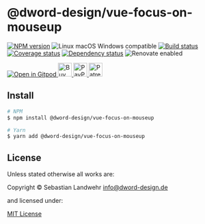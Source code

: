 <!-- TITLE/ -->
# @dword-design/vue-focus-on-mouseup
<!-- /TITLE -->

<!-- BADGES/ -->
[![NPM version](https://img.shields.io/npm/v/@dword-design/vue-focus-on-mouseup.svg)](https://npmjs.org/package/@dword-design/vue-focus-on-mouseup)
![Linux macOS Windows compatible](https://img.shields.io/badge/os-linux%20%7C%C2%A0macos%20%7C%C2%A0windows-blue)
[![Build status](https://github.com/dword-design/vue-focus-on-mouseup/workflows/build/badge.svg)](https://github.com/dword-design/vue-focus-on-mouseup/actions)
[![Coverage status](https://img.shields.io/coveralls/dword-design/vue-focus-on-mouseup)](https://coveralls.io/github/dword-design/vue-focus-on-mouseup)
[![Dependency status](https://img.shields.io/david/dword-design/vue-focus-on-mouseup)](https://david-dm.org/dword-design/vue-focus-on-mouseup)
![Renovate enabled](https://img.shields.io/badge/renovate-enabled-brightgreen)

<a href="https://gitpod.io/#https://github.com/dword-design/bar">
  <img src="https://gitpod.io/button/open-in-gitpod.svg" alt="Open in Gitpod">
</a><a href="https://www.buymeacoffee.com/dword">
  <img
    src="https://www.buymeacoffee.com/assets/img/guidelines/download-assets-sm-2.svg"
    alt="Buy Me a Coffee"
    height="32"
  >
</a><a href="https://paypal.me/SebastianLandwehr">
  <img
    src="https://dword-design.de/images/paypal.svg"
    alt="PayPal"
    height="32"
  >
</a><a href="https://www.patreon.com/dworddesign">
  <img
    src="https://dword-design.de/images/patreon.svg"
    alt="Patreon"
    height="32"
  >
</a>
<!-- /BADGES -->

<!-- DESCRIPTION/ -->

<!-- /DESCRIPTION -->

<!-- INSTALL/ -->
## Install

```bash
# NPM
$ npm install @dword-design/vue-focus-on-mouseup

# Yarn
$ yarn add @dword-design/vue-focus-on-mouseup
```
<!-- /INSTALL -->

<!-- LICENSE/ -->
## License

Unless stated otherwise all works are:

Copyright &copy; Sebastian Landwehr <info@dword-design.de>

and licensed under:

[MIT License](https://opensource.org/licenses/MIT)
<!-- /LICENSE -->
